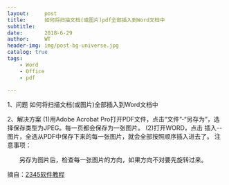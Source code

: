 ```yaml
---
layout:     post
title:      如何将扫描文档(或图片)pdf全部插入到Word文档中
subtitle:   
date:       2018-6-29
author:     WT
header-img: img/post-bg-universe.jpg
catalog: true
tags:
    - Word
    - Office
    - pdf
    
---
```




1、问题
    如何将扫描文档(或图片)全部插入到Word文档中
    
2、解决方案
	  (1)用Adobe Acrobat Pro打开PDF文件，点击“文件”-“另存为”，选择保存类型为JPEG。每一页都会保存为一张图片。
	  (2)打开WORD，点击 插入--图片，全选从PDF中保存下来的每一张图片，就会全部按照顺序插入进去了。
	  注意事项：</p><p>　　另存为图片后，检查每一张图片的方向，如果方向不对要先旋转过来。
	 
摘自：[2345软件教程](http://www.duote.com/tech/word/110069.html) 

